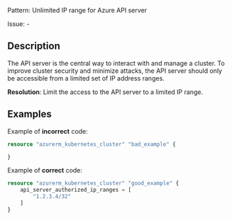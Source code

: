 Pattern: Unlimited IP range for Azure API server

Issue: -

## Description

The API server is the central way to interact with and manage a cluster. To improve cluster security and minimize attacks, the API server should only be accessible from a limited set of IP address ranges.

**Resolution**: Limit the access to the API server to a limited IP range.

## Examples

Example of **incorrect** code:

```terraform
resource "azurerm_kubernetes_cluster" "bad_example" {

}
```

Example of **correct** code:

```terraform
resource "azurerm_kubernetes_cluster" "good_example" {
    api_server_authorized_ip_ranges = [
		"1.2.3.4/32"
	]
}
```